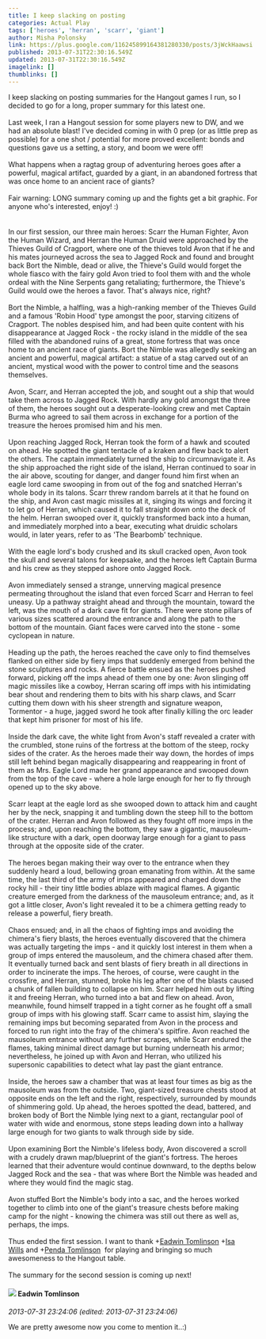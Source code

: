 ```yaml
---
title: I keep slacking on posting
categories: Actual Play
tags: ['heroes', 'herran', 'scarr', 'giant']
author: Misha Polonsky
link: https://plus.google.com/116245899164381280330/posts/3jWckHaawsi
published: 2013-07-31T22:30:16.549Z
updated: 2013-07-31T22:30:16.549Z
imagelink: []
thumblinks: []
---
```


I keep slacking on posting summaries for the Hangout games I run, so I decided to go for a long, proper summary for this latest one. <br /><br />Last week, I ran a Hangout session for some players new to DW, and we had an absolute blast! I&#39;ve decided coming in with 0 prep (or as little prep as possible) for a one shot / potential for more proved excellent: bonds and questions gave us a setting, a story, and boom we were off!<br /><br />What happens when a ragtag group of adventuring heroes goes after a powerful, magical artifact, guarded by a giant, in an abandoned fortress that was once home to an ancient race of giants?<br /><br />Fair warning: LONG summary coming up and the fights get a bit graphic. For anyone who&#39;s interested, enjoy! :)<br /><br /><br />In our first session, our three main heroes: Scarr the Human Fighter, Avon the Human Wizard, and Herran the Human Druid were approached by the Thieves Guild of Cragport, where one of the thieves told Avon that if he and his mates journeyed across the sea to Jagged Rock and found and brought back Bort the Nimble, dead or alive, the Thieve&#39;s Guild would forget the whole fiasco with the fairy gold Avon tried to fool them with and the whole ordeal with the Nine Serpents gang retaliating; furthermore, the Thieve&#39;s Guild would owe the heroes a favor. That&#39;s always nice, right?<br /><br />Bort the Nimble, a halfling, was a high-ranking member of the Thieves Guild and a famous &#39;Robin Hood&#39; type amongst the poor, starving citizens of Cragport. The nobles despised him, and had been quite content with his disappearance at Jagged Rock - the rocky island in the middle of the sea filled with the abandoned ruins of a great, stone fortress that was once home to an ancient race of giants. Bort the Nimble was allegedly seeking an ancient and powerful, magical artifact: a statue of a stag carved out of an ancient, mystical wood with the power to control time and the seasons themselves.<br /><br />Avon, Scarr, and Herran accepted the job, and sought out a ship that would take them across to Jagged Rock. With hardly any gold amongst the three of them, the heroes sought out a desperate-looking crew and met Captain Burma who agreed to sail them across in exchange for a portion of the treasure the heroes promised him and his men.<br /><br />Upon reaching Jagged Rock, Herran took the form of a hawk and scouted on ahead. He spotted the giant tentacle of a kraken and flew back to alert the others. The captain immediately turned the ship to circumnavigate it. As the ship approached the right side of the island, Herran continued to soar in the air above, scouting for danger, and danger found him first when an eagle lord came swooping in from out of the fog and snatched Herran&#39;s whole body in its talons. Scarr threw random barrels at it that he found on the ship, and Avon cast magic missiles at it, singing its wings and forcing it to let go of Herran, which caused it to fall straight down onto the deck of the helm. Herran swooped over it, quickly transformed back into a human, and immediately morphed into a bear, executing what druidic scholars would, in later years, refer to as &#39;The Bearbomb&#39; technique. <br /><br />With the eagle lord&#39;s body crushed and its skull cracked open, Avon took the skull and several talons for keepsake, and the heroes left Captain Burma and his crew as they stepped ashore onto Jagged Rock. <br /><br />Avon immediately sensed a strange, unnerving magical presence permeating throughout the island that even forced Scarr and Herran to feel uneasy. Up a pathway straight ahead and through the mountain, toward the left, was the mouth of a dark cave fit for giants. There were stone pillars of various sizes scattered around the entrance and along the path to the bottom of the mountain. Giant faces were carved into the stone - some cyclopean in nature. <br /><br />Heading up the path, the heroes reached the cave only to find themselves flanked on either side by fiery imps that suddenly emerged from behind the stone sculptures and rocks. A fierce battle ensued as the heroes pushed forward, picking off the imps ahead of them one by one: Avon slinging off magic missiles like a cowboy, Herran scaring off imps with his intimidating bear shout and rendering them to bits with his sharp claws, and Scarr cutting them down with his sheer strength and signature weapon, Tormentor - a huge, jagged sword he took after finally killing the orc leader that kept him prisoner for most of his life. <br /><br />Inside the dark cave, the white light from Avon&#39;s staff revealed a crater with the crumbled, stone ruins of the fortress at the bottom of the steep, rocky sides of the crater. As the heroes made their way down, the hordes of imps still left behind began magically disappearing and reappearing in front of them as Mrs. Eagle Lord made her grand appearance and swooped down from the top of the cave - where a hole large enough for her to fly through opened up to the sky above.<br /><br />Scarr leapt at the eagle lord as she swooped down to attack him and caught her by the neck, snapping it and tumbling down the steep hill to the bottom of the crater. Herran and Avon followed as they fought off more imps in the process; and, upon reaching the bottom, they saw a gigantic, mausoleum-like structure with a dark, open doorway large enough for a giant to pass through at the opposite side of the crater.<br /><br />The heroes began making their way over to the entrance when they suddenly heard a loud, bellowing groan emanating from within. At the same time, the last third of the army of imps appeared and charged down the rocky hill - their tiny little bodies ablaze with magical flames. A gigantic creature emerged from the darkness of the mausoleum entrance; and, as it got a little closer, Avon&#39;s light revealed it to be a chimera getting ready to release a powerful, fiery breath. <br /><br />Chaos ensued; and, in all the chaos of fighting imps and avoiding the chimera&#39;s fiery blasts, the heroes eventually discovered that the chimera was actually targeting the imps - and it quickly lost interest in them when a group of imps entered the mausoleum, and the chimera chased after them. It eventually turned back and sent blasts of fiery breath in all directions in order to incinerate the imps. The heroes, of course, were caught in the crossfire, and Herran, stunned, broke his leg after one of the blasts caused a chunk of fallen building to collapse on him. Scarr helped him out by lifting it and freeing Herran, who turned into a bat and flew on ahead. Avon, meanwhile, found himself trapped in a tight corner as he fought off a small group of imps with his glowing staff. Scarr came to assist him, slaying the remaining imps but becoming separated from Avon in the process and forced to run right into the fray of the chimera&#39;s spitfire. Avon reached the mausoleum entrance without any further scrapes, while Scarr endured the flames, taking minimal direct damage but burning underneath his armor; nevertheless, he joined up with Avon and Herran, who utilized his supersonic capabilities to detect what lay past the giant entrance.<br /><br />Inside, the heroes saw a chamber that was at least four times as big as the mausoleum was from the outside. Two, giant-sized treasure chests stood at opposite ends on the left and the right, respectively, surrounded by mounds of shimmering gold. Up ahead, the heroes spotted the dead, battered, and broken body of Bort the Nimble lying next to a giant, rectangular pool of water with wide and enormous, stone steps leading down into a hallway large enough for two giants to walk through side by side.<br /><br />Upon examining Bort the Nimble&#39;s lifeless body, Avon discovered a scroll with a crudely drawn map/blueprint of the giant&#39;s fortress. The heroes learned that their adventure would continue downward, to the depths below Jagged Rock and the sea - that was where Bort the Nimble was headed and where they would find the magic stag.<br /><br />Avon stuffed Bort the Nimble&#39;s body into a sac, and the heroes worked together to climb into one of the giant&#39;s treasure chests before making camp for the night - knowing the chimera was still out there as well as, perhaps, the imps.<br /><br />Thus ended the first session. I want to thank <span class="proflinkWrapper"><span class="proflinkPrefix">+</span><a class="proflink" href="https://plus.google.com/103559608510910087199" oid="103559608510910087199">Eadwin Tomlinson</a></span> <span class="proflinkWrapper"><span class="proflinkPrefix">+</span><a class="proflink" href="https://plus.google.com/100224292381021057299" oid="100224292381021057299">Isa Wills</a></span> and <span class="proflinkWrapper"><span class="proflinkPrefix">+</span><a class="proflink" href="https://plus.google.com/105012213662579759877" oid="105012213662579759877">Penda Tomlinson</a></span>  for playing and bringing so much awesomeness to the Hangout table.<br /><br />The summary for the second session is coming up next!
<div id='comment z12azvpxiqmoffesk221d30rikq4hjzdh'>
  <h4><img src='{{site.baseurl}}//images/avatars/103559608510910087199_photo.jpg'> Eadwin Tomlinson</h4>
      <p><cite>2013-07-31 23:24:06 (edited: 2013-07-31 23:24:06)</cite></p>
        <p>We are pretty awesome now you come to mention it..:)</p>
</div>
        